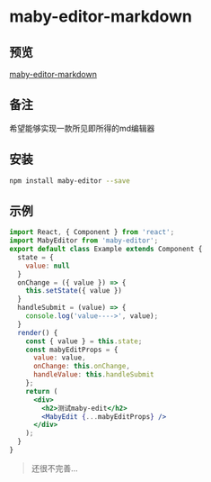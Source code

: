 # maby-editor-markdown

## 预览

[maby-editor-markdown](https://liuqing650.github.io/maby-editor/preview)

## 备注

希望能够实现一款所见即所得的md编辑器

## 安装

```bash
npm install maby-editor --save
```

## 示例

```jsx
import React, { Component } from 'react';
import MabyEditor from 'maby-editor';
export default class Example extends Component {
  state = {
    value: null
  }
  onChange = ({ value }) => {
    this.setState({ value })
  }
  handleSubmit = (value) => {
    console.log('value---->', value);
  }
  render() {
    const { value } = this.state;
    const mabyEditProps = {
      value: value,
      onChange: this.onChange,
      handleValue: this.handleSubmit
    };
    return (
      <div>
        <h2>测试maby-edit</h2>
        <MabyEdit {...mabyEditProps} />
      </div>
    );
  }
}
```

> 还很不完善...
